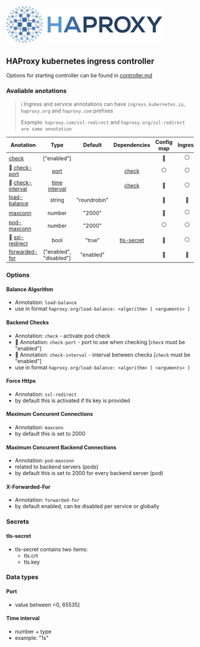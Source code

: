 # ![HAProxy](../assets/images/haproxy-weblogo-210x49.png "HAProxy")

## HAProxy kubernetes ingress controller

Options for starting controller can be found in [controller.md](controller.md)

### Avaliable anotations

> :information_source: Ingress and service annotations can have `ingress.kubernetes.io`, `haproxy.org` and `haproxy.com` prefixes
>
> Example: `haproxy.com/ssl-redirect` and `haproxy.org/ssl-redirect are same annotation`

| Anotation | Type | Default | Dependencies | Config map | Ingress | Service | Example |
| - |:-:|:-:|:-:|:-:|:-:|:-:|:-:|
| [check](#backend-checks) | ["enabled"] |  |  |:large_blue_circle:|:white_circle:|:large_blue_circle:||
| :construction: [check-port](#backend-checks) | [port](#port) |  | [check](#backend-checks) |:white_circle:|:white_circle:|:large_blue_circle:||
| :construction: [check-interval](#backend-checks) | [time interval](#time-interval) |  | [check](#backend-checks) |:large_blue_circle:|:white_circle:|:large_blue_circle:||
| [load-balance](#balance-algorithm) | string | "roundrobin" |  |:large_blue_circle:|:large_blue_circle:|:large_blue_circle:||
| [maxconn](#maximum-concurent-connections) | number | "2000" |  |:large_blue_circle:|:white_circle:|:white_circle:||
| [pod-maxconn](#maximum-concurent-backend-connections) | number | "2000" |  |:white_circle:|:white_circle:|:large_blue_circle:||
| :construction: [ssl-redirect](#force-https) | bool | "true" | [tls-secret](#tls-secret) |:large_blue_circle:|:white_circle:|:white_circle:||
| [forwarded-for](#x-forwarded-for) | ["enabled", "disabled"] | "enabled" |  |:large_blue_circle:|:large_blue_circle:|:large_blue_circle:||

### Options

#### Balance Algorithm

- Annotation: `load-balance`
- use in format  `haproxy.org/load-balance: <algorithm> [ <arguments> ]`

#### Backend Checks

- Annotation: `check` - activate pod check
- :construction: Annotation: `check-port` - port to use when checking [`check` must be "enabled"]
- :construction: Annotation: `check-interval` - interval between checks [`check` must be "enabled"]
- use in format  `haproxy.org/load-balance: <algorithm> [ <arguments> ]`

#### Force Https

- Annotation: `ssl-redirect`
- by default this is activated if tls key is provided

#### Maximum Concurent Connections

- Annotation: `maxconn`
- by default this is set to 2000

#### Maximum Concurent Backend Connections

- Annotation: `pod-maxconn`
- related to backend servers (pods)
- by default this is set to 2000 for every backend server (pod)

#### X-Forwarded-For

- Annotation: `forwarded-for`
- by default enabled, can be disabled per service or globally

### Secrets

#### tls-secret

- tls-secret contains two items:
  - tls.crt
  - tls.key

### Data types

#### Port

- value between <0, 65535]

#### Time interval

- number + type
- example: "1s"